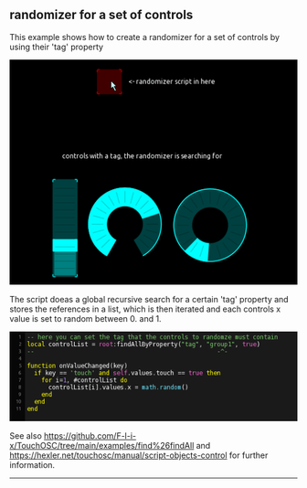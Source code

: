 ## randomizer for a set of controls

This example shows how to create a randomizer for a set of controls by using their 'tag' property

![randomizer](pics/preview_1.gif) 

The script doeas a global recursive search for a certain 'tag' property and stores the references in a list, which is then iterated and each controls x value is set to random between 0. and 1.

![randomizer](pics/script.png) 

See also https://github.com/F-l-i-x/TouchOSC/tree/main/examples/find%26findAll and https://hexler.net/touchosc/manual/script-objects-control for further information.

---
